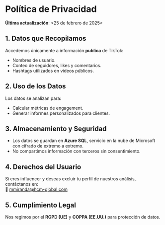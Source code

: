 # Política de Privacidad  
**Última actualización**: <25 de febrero de 2025>  

## 1. Datos que Recopilamos  
Accedemos únicamente a información **publica** de TikTok:  
- Nombres de usuario.  
- Conteo de seguidores, likes y comentarios.  
- Hashtags utilizados en videos públicos.  

## 2. Uso de los Datos  
Los datos se analizan para:  
- Calcular métricas de engagement.  
- Generar informes personalizados para clientes.  

## 3. Almacenamiento y Seguridad  
- Los datos se guardan en **Azure SQL**, servicio en la nube de Microsoft con cifrado de extremo a extremo.  
- No compartimos información con terceros sin consentimiento.  

## 4. Derechos del Usuario  
Si eres influencer y deseas excluir tu perfil de nuestros análisis, contáctanos en:  
📧 <mmiranda@hcm-global.com>  

## 5. Cumplimiento Legal  
Nos regimos por el **RGPD (UE)** y **COPPA (EE.UU.)** para protección de datos.  
